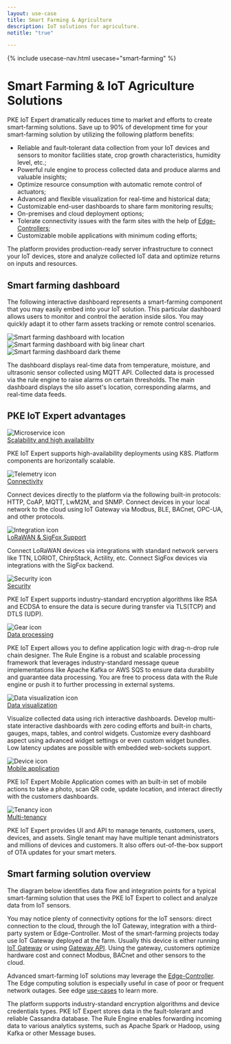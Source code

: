 ```yaml
---
layout: use-case
title: Smart Farming & Agriculture
description: IoT solutions for agriculture.
notitle: "true"

---
```


{% include usecase-nav.html usecase="smart-farming" %}

<h1 class="usecase-title">Smart Farming & IoT Agriculture Solutions</h1>

PKE IoT Expert dramatically reduces time to market and efforts to create smart-farming solutions.
Save up to 90% of development time for your smart-farming solution by utilizing the following platform benefits:

  - Reliable and fault-tolerant data collection from your IoT devices and sensors to monitor facilities state, crop growth characteristics, humidity level, etc.;
  - Powerful rule engine to process collected data and produce alarms and valuable insights;
  - Optimize resource consumption with automatic remote control of actuators;
  - Advanced and flexible visualization for real-time and historical data;
  - Customizable end-user dashboards to share farm monitoring results;
  - On-premises and cloud deployment options;
  - Tolerate connectivity issues with the farm sites with the help of [Edge-Controllers](/products/thingsboard-edge/);
  - Customizable mobile applications with minimum coding efforts;

The platform provides production-ready server infrastructure to connect your IoT devices, store and analyze collected IoT data and optimize returns on inputs and resources.

## Smart farming dashboard

The following interactive dashboard represents a smart-farming component that you may easily embed into your IoT solution. 
This particular dashboard allows users to monitor and control the aeration inside silos. 
You may quickly adapt it to other farm assets tracking or remote control scenarios.

<div class="usecase-carousel owl-carousel owl-theme">
    <div>
        <img class="item-image" src="/images/usecases/smart-farming/sf1.png" alt="Smart farming dashboard with location">
    </div>
    <div>
        <img class="item-image" src="/images/usecases/smart-farming/sf2.png" alt="Smart farming dashboard with big linear chart">
    </div>
    <div>
        <img class="item-image" src="/images/usecases/smart-farming/sf3.png" alt="Smart farming dashboard dark theme">
    </div>
</div>

<!-- <div class="center" style="margin-bottom: 64px;">
    <a id="UseCases_SmartFarming_ViewLiveDemo" target="_blank" href="https://demo.thingsboard.io/dashboard/1f9828d0-058e-11e7-87f7-bb0136cc33d0?publicId=963ab470-34c9-11e7-a7ce-bb0136cc33d0" class="button gtm_button">View live demo</a>
</div> -->

The dashboard displays real-time data from temperature, moisture, and ultrasonic sensor collected using MQTT API.
Collected data is processed via the rule engine to raise alarms on certain thresholds.
The main dashboard displays the silo asset's location, corresponding alarms, and real-time data feeds.



## PKE IoT Expert advantages
<section class="usecase-advantages">
    <div class="usecase-background">
        <div class="bottom-features1"></div><div class="bottom-features2"></div><div class="small11"></div><div class="small12"></div>
    </div>
    <div class="cards row">
        <div class="col-lg-6">
            <div class="block">
                <img src="/images/microservices-icon.svg" alt="Microservice icon">
                <div>
                    <a class="title" href="/docs/reference/msa/">Scalability and high availability</a>
                    <p>PKE IoT Expert supports high-availability deployments using K8S. Platform components are horizontally scalable.</p>
                </div>
            </div>
        </div>
        <div class="col-lg-6">
            <div class="block">
                <img src="/images/telemetry-icon.svg" alt="Telemetry icon">
                <div>
                    <a class="title" href="/docs/getting-started-guides/connectivity/">Connectivity</a>
                    <p>Connect devices directly to the platform via the following built-in protocols: HTTP, CoAP, MQTT, LwM2M, and SNMP. 
                        Connect devices in your local network to the cloud using IoT Gateway via Modbus, BLE, BACnet, OPC-UA, and other protocols.</p>
                </div>
            </div>
        </div>
        <div class="col-lg-6">
            <div class="block">
                <img src="/images/integration-icon.svg" alt="Integration icon">
                <div>
                    <a class="title" href="/docs/user-guide/integrations/">LoRaWAN & SigFox Support</a>
                    <p>Connect LoRaWAN devices via integrations with standard network servers like TTN, LORIOT, ChirpStack, Actility, etc. Connect SigFox devices via integrations with the SigFox backend.</p>
                </div>
            </div>
        </div>
        <div class="col-lg-6">
            <div class="block">
                <img src="/images/security-icon.svg" alt="Security icon">
                <div>
                    <a class="title" href="/docs/pe/user-guide/ssl/http-over-ssl/">Security</a>
                    <p>PKE IoT Expert supports industry-standard encryption algorithms like RSA and ECDSA to ensure the data is secure during transfer via TLS(TCP) and DTLS (UDP).</p>
                </div>
            </div>
        </div>
        <div class="col-lg-6">
            <div class="block">
                <img src="/images/engine-icon.svg" alt="Gear icon">
                <div>
                    <a class="title" href="/docs/pe/user-guide/rule-engine-2-0/overview/">Data processing</a>
                    <p>PKE IoT Expert allows you to define application logic with drag-n-drop rule chain designer. The Rule Engine is a robust and scalable processing framework that leverages industry-standard message queue implementations like Apache Kafka or AWS SQS to ensure data durability and guarantee data processing. You are free to process data with the Rule engine or push it to further processing in external systems.</p>
                </div>
            </div>
        </div>
        <div class="col-lg-6">
            <div class="block">
                <img src="/images/visualization-icon.svg" alt="Data visualization icon">
                <div>
                    <a class="title" href="/docs/user-guide/dashboards/">Data visualization</a>
                    <p>Visualize collected data using rich interactive dashboards. Develop multi-state interactive dashboards with zero coding efforts and built-in charts, gauges, maps, tables, and control widgets. Customize every dashboard aspect using advanced widget settings or even custom widget bundles. Low latency updates are possible with embedded web-sockets support.</p>
                </div>
            </div>
        </div>
        <div class="col-lg-6">
            <div class="block">
                <img src="/images/device-icon.svg" alt="Device icon">
                <div>
                    <a class="title" href="/docs/mobile/">Mobile application</a>
                    <p>PKE IoT Expert Mobile Application comes with an built-in set of mobile actions to take a photo, scan QR code, update location, and interact directly with the customers dashboards.</p>
                </div>
            </div>
        </div>
        <div class="col-lg-6">
            <div class="block">
                <img src="/images/tenancy-icon.svg" alt="Tenancy icon">
                <div>
                    <a class="title" href="/docs/user-guide/entities-and-relations/">Multi-tenancy</a>
                    <p>PKE IoT Expert provides UI and API to manage tenants, customers, users, devices, and assets. Single tenant may have multiple tenant administrators and millions of devices and customers. It also offers out-of-the-box support of OTA updates for your smart meters.</p>
                </div>
            </div>
        </div>
    </div>
</section>

## Smart farming solution overview

The diagram below identifies data flow and integration points for a typical smart-farming solution that uses the PKE IoT Expert to collect and analyze data from IoT sensors.

<object width="100%" style="max-width: max-content; margin: 32px 0" data="/images/iot-use-cases/smart-farming.svg"></object>

You may notice plenty of connectivity options for the IoT sensors: direct connection to the cloud, through the IoT Gateway, integration with a third-party system or Edge-Controller.
Most of the smart-farming projects today use IoT Gateway deployed at the farm. 
Usually this device is either running [IoT Gateway](/docs/iot-gateway/what-is-iot-gateway/) or using [Gateway API](/docs/reference/gateway-mqtt-api/).
Using the gateway, customers optimize hardware cost and connect Modbus, BACnet and other sensors to the cloud.  

Advanced smart-farming IoT solutions may leverage the [Edge-Controller](/products/thingsboard-edge/). 
The Edge computing solution is especially useful in case of poor or frequent network outages. See edge [use-cases](/docs/edge/use-cases/overview/) to learn more.

The platform supports industry-standard encryption algorithms and device credentials types. PKE IoT Expert stores data in the fault-tolerant and reliable Cassandra database.
The Rule Engine enables forwarding incoming data to various analytics systems, such as Apache Spark or Hadoop, using Kafka or other Message buses.

<!-- ## Learn more
<div class="usecases-bottom-nav">
    <a id="UseCases_SmartFarming_GetStart" href="/docs/getting-started-guides/helloworld/" class="button gtm_button">Getting started</a>
    <a id="UseCases_SmartFarming_CustomersFb" href="/industries/smart-energy/" class="button gtm_button">Customers feedback</a>
    <a id="UseCases_SmartFarming_PlatformFeatures" href="/docs/#platform-features" class="button gtm_button">Platform features</a>
    <a id="UseCases_SmartFarming_Architecture" href="/docs/reference/" class="button gtm_button">Architecture</a>
    <a id="UseCases_SmartFarming_ContactUs" href="/docs/contact-us/" class="button gtm_button">Contact us</a>
</div> -->
